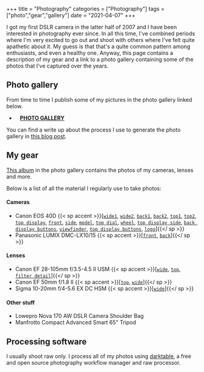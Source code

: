 +++
title = "Photography"
categories = ["Photography"]
tags = ["photo","gear","gallery"]
date = "2021-04-07"
+++

I got my first DSLR camera in the latter half of 2007 and I have been interested in photography ever since. In all this time, I've combined periods where I'm very excited to go out and shoot with others where I've felt quite apathetic about it. My guess is that that's a quite common pattern among enthusiasts, and even a healthy one. Anyway, this page contains a description of my gear and a link to a photo gallery containing some of the photos that I've captured over the years.

## Photo gallery

From time to time I publish some of my pictures in the photo gallery linked below.

* <i class="fa fa-camera" aria-hidden="true"></i>&nbsp;&nbsp;  [**PHOTO GALLERY**](/photo-gallery)

You can find a write up about the process I use to generate the photo gallery in [this blog post](/blog/2021/static-photo-gallery).

## My gear

[This album](/photo-gallery/gear.html) in the photo gallery contains the photos of my cameras, lenses and more.

Below is a list of all the material I regularly use to take photos:

#### Cameras

*  Canon EOS 40D {{< sp accent >}}[[`wide1`](http://wwwstaff.ari.uni-heidelberg.de/gaiasandbox/personal/images/gallery/gear/40D_wide.webp), [`wide2`](http://wwwstaff.ari.uni-heidelberg.de/gaiasandbox/personal/images/gallery/gear/40D_wide_view.jpg), [`back1`](http://wwwstaff.ari.uni-heidelberg.de/gaiasandbox/personal/images/gallery/gear/40D_back.jpg), [`back2`](http://wwwstaff.ari.uni-heidelberg.de/gaiasandbox/personal/images/gallery/gear/40D_back_low.jpg), [`top1`](http://wwwstaff.ari.uni-heidelberg.de/gaiasandbox/personal/images/gallery/gear/40D_top_1.jpg), [`top2`](http://wwwstaff.ari.uni-heidelberg.de/gaiasandbox/personal/images/gallery/gear/40D_top_1.jpg), [`top display`](http://wwwstaff.ari.uni-heidelberg.de/gaiasandbox/personal/images/gallery/gear/40D_top_display_view.jpg), [`front`](http://wwwstaff.ari.uni-heidelberg.de/gaiasandbox/personal/images/gallery/gear/40D_front.jpg), [`side`](http://wwwstaff.ari.uni-heidelberg.de/gaiasandbox/personal/images/gallery/gear/40D_detail_side.jpg), [`model`](http://wwwstaff.ari.uni-heidelberg.de/gaiasandbox/personal/images/gallery/gear/40D_logo.jpg), [`top dial`](http://wwwstaff.ari.uni-heidelberg.de/gaiasandbox/personal/images/gallery/gear/40D_dial.jpg), [`wheel`](http://wwwstaff.ari.uni-heidelberg.de/gaiasandbox/personal/images/gallery/gear/40D_wheel.jpg), [`top display side`](http://wwwstaff.ari.uni-heidelberg.de/gaiasandbox/personal/images/gallery/gear/40D_top_display.jpg), [`back display buttons`](http://wwwstaff.ari.uni-heidelberg.de/gaiasandbox/personal/images/gallery/gear/40D_screen_buttons.jpg), [`viewfinder`](http://wwwstaff.ari.uni-heidelberg.de/gaiasandbox/personal/images/gallery/gear/40D_viewfinder.jpg), [`top display buttons`](http://wwwstaff.ari.uni-heidelberg.de/gaiasandbox/personal/images/gallery/gear/40D_top_display_buttons.jpg), [`logo`](http://wwwstaff.ari.uni-heidelberg.de/gaiasandbox/personal/images/gallery/gear/40D_canon_logo.jpg)]{{</ sp >}}
*  Panasonic LUMIX DMC-LX10/15 {{< sp accent >}}[[`front`](http://wwwstaff.ari.uni-heidelberg.de/gaiasandbox/personal/images/gallery/gear/lumix-lx15-1.webp), [`back`](http://wwwstaff.ari.uni-heidelberg.de/gaiasandbox/personal/images/gallery/gear/lumix-lx15-2.webp)]{{</ sp >}}

#### Lenses
*  Canon EF 28-105mm f/3.5-4.5 II USM {{< sp accent >}}[[`wide`](http://wwwstaff.ari.uni-heidelberg.de/gaiasandbox/personal/images/gallery/gear/28-105_tall.webp), [`top`](http://wwwstaff.ari.uni-heidelberg.de/gaiasandbox/personal/images/gallery/gear/28-105_top.jpg), [`filter detail`](http://wwwstaff.ari.uni-heidelberg.de/gaiasandbox/personal/images/gallery/gear/28-105_cap.jpg)]{{</ sp >}}
*  Canon EF 50mm f/1.8 II {{< sp accent >}}[[`top`](http://wwwstaff.ari.uni-heidelberg.de/gaiasandbox/personal/images/gallery/gear/50mm_top.webp), [`wide`](http://wwwstaff.ari.uni-heidelberg.de/gaiasandbox/personal/images/gallery/gear/50mm_wide.webp)]{{</ sp >}}
*  Sigma 10-20mm f/4-5.6 EX DC HSM {{< sp accent >}}[[`wide`](http://wwwstaff.ari.uni-heidelberg.de/gaiasandbox/personal/images/gallery/gear/10-20_wide.webp)]{{</ sp >}}

#### Other stuff
*  Lowepro Nova 170 AW DSLR Camera Shoulder Bag
*  Manfrotto Compact Advanced Smart 65" Tripod


## Processing software

I usually shoot raw only. I process all of my photos using [darktable](https://www.darktable.org), a free and open source photography workflow manager and raw processor.
